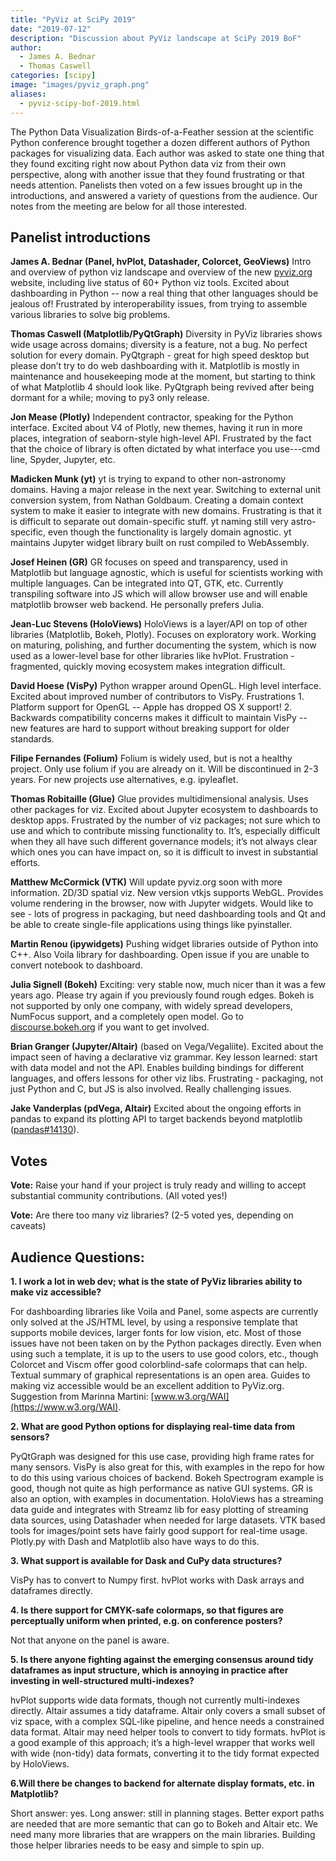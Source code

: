 ```yaml
---
title: "PyViz at SciPy 2019"
date: "2019-07-12"
description: "Discussion about PyViz landscape at SciPy 2019 BoF"
author:
  - James A. Bednar
  - Thomas Caswell
categories: [scipy]
image: "images/pyviz_graph.png"
aliases:
  - pyviz-scipy-bof-2019.html
---
```



The Python Data Visualization Birds-of-a-Feather session at the scientific Python conference brought together a dozen different authors of Python packages for visualizing data. Each author was asked to state one thing that they found exciting right now about Python data viz from their own perspective, along with another issue that they found frustrating or that needs attention. Panelists then voted on a few issues brought up in the introductions, and answered a variety of questions from the audience. Our notes from the meeting are below for all those interested.

## Panelist introductions

**James A. Bednar (Panel, hvPlot, Datashader, Colorcet, GeoViews)** Intro and overview of python viz landscape and overview of the new [pyviz.org](https://pyviz.org) website, including live status of 60+ Python viz tools. Excited about dashboarding in Python -- now a real thing that other languages should be jealous of! Frustrated by interoperability issues, from trying to assemble various libraries to solve big problems.

**Thomas Caswell (Matplotlib/PyQtGraph)** Diversity in PyViz libraries shows wide usage across domains; diversity is a feature, not a bug. No perfect solution for every domain. PyQtgraph - great for high speed desktop but please don’t try to do web dashboarding with it. Matplotlib is mostly in maintenance and housekeeping mode at the moment, but starting to think of what Matplotlib 4 should look like. PyQtgraph being revived after being dormant for a while; moving to py3 only release.

**Jon Mease (Plotly)** Independent contractor, speaking for the Python interface. Excited about V4 of Plotly, new themes, having it run in more places, integration of seaborn-style high-level API. Frustrated by the fact that the choice of library is often dictated by what interface you use---cmd line, Spyder, Jupyter, etc.

**Madicken Munk (yt)** yt is trying to expand to other non-astronomy domains. Having a major release in the next year. Switching to external unit conversion system, from Nathan Goldbaum. Creating a domain context system to make it easier to integrate with new domains. Frustrating is that it is difficult to separate out domain-specific stuff. yt naming still very astro-specific, even though the functionality is largely domain agnostic. yt maintains Jupyter widget library built on rust compiled to WebAssembly.

**Josef Heinen (GR)** GR focuses on speed and transparency, used in Matplotlib but language agnostic, which is useful for scientists working with multiple languages. Can be integrated into QT, GTK, etc. Currently transpiling software into JS which will allow browser use and will enable matplotlib browser web backend. He personally prefers Julia.

**Jean-Luc Stevens (HoloViews)** HoloViews is a layer/API on top of other libraries (Matplotlib, Bokeh, Plotly). Focuses on exploratory work. Working on maturing, polishing, and further documenting the system, which is now used as a lower-level base for other libraries like hvPlot. Frustration - fragmented, quickly moving ecosystem makes integration difficult.

**David Hoese (VisPy)** Python wrapper around OpenGL. High level interface. Excited about improved number of contributors to VisPy. Frustrations 1. Platform support for OpenGL -- Apple has dropped OS X support! 2. Backwards compatibility concerns makes it difficult to maintain VisPy -- new features are hard to support without breaking support for older standards.

**Filipe Fernandes (Folium)** Folium is widely used, but is not a healthy project. Only use folium if you are already on it. Will be discontinued in 2-3 years. For new projects use alternatives, e.g. ipyleaflet.

**Thomas Robitaille (Glue)** Glue provides multidimensional analysis. Uses other packages for viz. Excited about Jupyter ecosystem to dashboards to desktop apps. Frustrated by the number of viz packages; not sure which to use and which to contribute missing functionality to. It’s, especially difficult when they all have such different governance models; it’s not always clear which ones you can have impact on, so it is difficult to invest in substantial efforts.

**Matthew McCormick (VTK)** Will update pyviz.org soon with more information. 2D/3D spatial viz. New version vtkjs supports WebGL. Provides volume rendering in the browser, now with Jupyter widgets. Would like to see - lots of progress in packaging, but need dashboarding tools and Qt and be able to create single-file applications using things like pyinstaller.

**Martin Renou (ipywidgets)** Pushing widget libraries outside of Python into C++. Also Voila library for dashboarding. Open issue if you are unable to convert notebook to dashboard.

**Julia Signell (Bokeh)** Exciting: very stable now, much nicer than it was a few years ago. Please try again if you previously found rough edges. Bokeh is not supported by only one company, with widely spread developers, NumFocus support, and a completely open model. Go to [discourse.bokeh.org](https://discourse.bokeh.org/) if you want to get involved.

**Brian Granger (Jupyter/Altair)** (based on Vega/Vegaliite). Excited about the impact seen of having a declarative viz grammar. Key lesson learned: start with data model and not the API. Enables building bindings for different languages, and offers lessons for other viz libs. Frustrating - packaging, not just Python and C, but JS is also involved. Really challenging issues. 

**Jake Vanderplas (pdVega, Altair)** Excited about the ongoing efforts in pandas to expand its plotting API to target backends beyond matplotlib ([pandas#14130](https://github.com/pandas-dev/pandas/issues/14130)).

## Votes

**Vote:** Raise your hand if your project is truly ready and willing to accept substantial community contributions. (All voted yes!)

**Vote:** Are there too many viz libraries? (2-5 voted yes, depending on caveats)

## Audience Questions:

**1. I work a lot in web dev; what is the state of PyViz libraries ability to make viz accessible?**

For dashboarding libraries like Voila and Panel, some aspects are currently only solved at the JS/HTML level, by using a responsive template that supports mobile devices, larger fonts for low vision, etc. Most of those issues have not been taken on by the Python packages directly. Even when using such a template, it is up to the users to use good colors, etc., though Colorcet and Viscm offer good colorblind-safe colormaps that can help. Textual summary of graphical representations is an open area. Guides to making viz accessible would be an excellent addition to PyViz.org. Suggestion from Marinna Martini: [www.w3.org/WAI](https://www.w3.org/WAI).

**2. What are good Python options for displaying real-time data from sensors?**

PyQtGraph was designed for this use case, providing high frame rates for many sensors. VisPy is also great for this, with examples in the repo for how to do this using various choices of backend. Bokeh Spectrogram example is good, though not quite as high performance as native GUI systems. GR is also an option, with examples in documentation. HoloViews has a streaming data guide and integrates with Streamz lib for easy plotting of streaming data sources, using Datashader when needed for large datasets. VTK based tools for images/point sets have fairly good support for real-time usage. Plotly.py with Dash and Matplotlib also have ways to do this.

**3. What support is available for Dask and CuPy data structures?**

VisPy has to convert to Numpy first. hvPlot works with Dask arrays and dataframes directly.

**4. Is there support for CMYK-safe colormaps, so that figures are perceptually uniform when printed, e.g. on conference posters?**

Not that anyone on the panel is aware.

**5. Is there anyone fighting against the emerging consensus around tidy dataframes as input structure, which is annoying in practice after investing in well-structured multi-indexes?**

hvPlot supports wide data formats, though not currently multi-indexes directly. Altair assumes a tidy dataframe. Altair only covers a small subset of viz space, with a complex SQL-like pipeline, and hence needs a constrained data format. Altair may need helper tools to convert to tidy formats. hvPlot is a good example of this approach; it’s a high-level wrapper that works well with wide (non-tidy) data formats, converting it to the tidy format expected by HoloViews.

**6.Will there be changes to backend for alternate display formats, etc. in Matplotlib?**

Short answer: yes. Long answer: still in planning stages. Better export paths are needed that are more semantic that can go to Bokeh and Altair etc. We need many more libraries that are wrappers on the main libraries. Building those helper libraries needs to be easy and simple to spin up.
